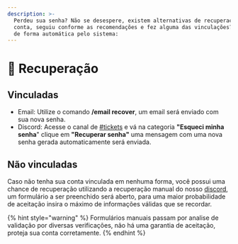 ```yaml
---
description: >-
  Perdeu sua senha? Não se desespere, existem alternativas de recuperação da sua
  conta, seguiu conforme as recomendações e fez alguma das vinculações? Recupere
  de forma automática pelo sistema:
---
```


# 🔐 Recuperação



## Vinculadas

* Email: Utilize o comando **/email recover**, um email será enviado com sua nova senha.
* Discord: Acesse o canal de [#tickets](https://discord.com/channels/793269891557490688/929227946512777216) e vá na categoria **"Esqueci minha senha**" clique em **"Recuperar senha"** uma mensagem com uma nova senha gerada automaticamente será enviada.

## Não vinculadas

Caso não tenha sua conta vinculada em nenhuma forma, você possui uma chance de recuperação utilizando a recuperação manual do nosso [discord](https://discord.com/channels/793269891557490688/929227946512777216), um formulário a ser preenchido será aberto, para uma maior probabilidade de aceitação insira o máximo de informações válidas que se recordar.

{% hint style="warning" %}
Formulários manuais passam por analise de validação por diversas verificações, não há uma garantia de aceitação, proteja sua conta corretamente.
{% endhint %}

